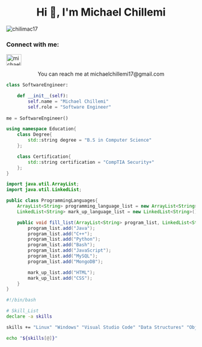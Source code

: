 <h1 align="center">Hi 👋, I'm Michael Chillemi</h1>

<p align="left"> <img src="https://komarev.com/ghpvc/?username=chilimac17&label=Profile%20views&color=0e75b6&style=flat" alt="chilimac17" /> </p>

<h3 align="left">Connect with me:</h3>
<p align="left">
<a href="https://linkedin.com/in/michaelchillemi" target="blank"><img align="center" src="https://raw.githubusercontent.com/rahuldkjain/github-profile-readme-generator/master/src/images/icons/Social/linked-in-alt.svg" alt="michaelchillemi" height="30" width="40" /></a>
</p>

<p align="center">You can reach me at michaelchillemi17@gmail.com</P>

```Python
class SoftwareEngineer:

    def __init__(self):
        self.name = "Michael Chillemi"
        self.role = "Software Engineer"
        
me = SoftwareEngineer()
```

```C++
using namespace Education{
    class Degree{
        std::string degree = "B.S in Computer Science"
    };

    class Certification{
        std::string certification = "CompTIA Security+"
    };   
}
```

```Java
import java.util.ArrayList;
import java.util.LinkedList;

public class ProgrammingLanguages{
    ArrayList<String> programming_language_list = new ArrayList<String>();
    LinkedList<String> mark_up_language_list = new LinkedList<String>();

    public void fill_list(ArrayList<String> program_list, LinkedList<String> mark_up_list){
        program_list.add("Java");
        program_list.add("C++");
        program_list.add("Python");
        program_list.add("Bash");
        program_list.add("JavaScript");
        program_list.add("MySQL");
        program_list.add("MongoDB");

        mark_up_list.add("HTML");
        mark_up_list.add("CSS");
    }
}

```

```Bash
#!/bin/bash

# Skill_List
declare -a skills 

skills += "Linux" "Windows" "Visual Studio Code" "Data Structures" "Object Oriented Programming" "Quality Assurance" "Windows Development Life Cycle"

echo "${skills[@]}"
```
